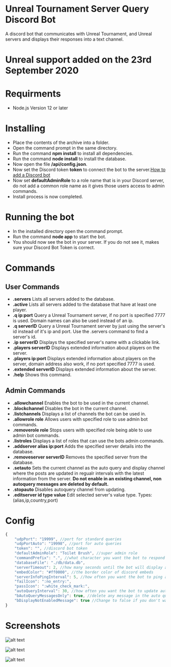 # Unreal Tournament Server Query Discord Bot
A discord bot that communicates with Unreal Tournament, and Unreal servers and displays their responses into a text channel.

# Unreal support added on the 23rd September 2020

# Requirments
- Node.js Version 12 or later

# Installing
- Place the contents of the archive into a folder.
- Open the command prompt in the same directory.
- Run the command **npm install** to install all dependencies.
- Run the command **node install** to install the database.
- Now open the file **/api/config.json**.
- Now set the Discord token **token** to connect the bot to the server.[How to add a Discord bot](https://discordpy.readthedocs.io/en/latest/discord.html)
- Now set **defaultAdminRole** to a role name that is in your Discord server, do not add a common role name as it gives those users access to admin commands.
- Install process is now completed.

# Running the bot
- In the installed directory open the command prompt.
- Run the command **node app** to start the bot.
- You should now see the bot in your server. If you do not see it, makes sure your Discord Bot Token is correct.

# Commands
## User Commands 
- **.servers** Lists all servers added to the database.
- **.active** Lists all servers added to the database that have at least one player.
- **.q ip:port** Query a Unreal Tournament server, if no port is specified 7777 is used. Domain names can also be used instead of an ip.
- **.q serverID** Query a Unreal Tournament server by just using the server's id instead of it's ip and port. Use the .servers command to find a server's id.
- **.ip serverID** Displays the specified server's name with a clickable link.
- **.players serverID** Displays extended information about players on the server.
- **.players ip:port** Displays extended information about players on the server, domain address also work, if no port specified 7777 is used.
- **.extended serverID** Displays extended information about the server.
- **.help** Shows this command.

## Admin Commands 
- **.allowchannel** Enables the bot to be used in the current channel.
- **.blockchannel** Disables the bot in the current channel.
- **.listchannels** Displays a list of channels the bot can be used in.
- **.allowrole role** Allows users with specified role to use admin bot commands.
- **.removerole role** Stops users with specified role being able to use admin bot commands.
- **.listroles** Displays a list of roles that can use the bots admin commands.
- **.addserver alias ip:port** Adds the specified server details into the database.
- **.removeserver serverID** Removes the specified server from the database.
- **.setauto** Sets the current channel as the auto query and display channel where the posts are updated in regualr intervals with the latest information from the server. **Do not enable in an existing channel, non autoquery messages are deleted by default.**
- **.stopauto** Disables autoquery channel from updating.
- **.editserver id type value** Edit selected server's value type. Types:(alias,ip,country,port)


# Config
```javascript
{
    "udpPort": "19999", //port for standard queries
    "udpPortAuto": "19998", //port for auto queries
    "token": "", //discord bot token
    "defaultAdminRole": "Toilet Brush", //super admin role
    "commandPrefix": ".", //what character you want the bot to respond to
    "databaseFile": "./db/data.db",
    "serverTimeout": 2, //how many seconds until the bot will display a server timeout
    "embedColor": "#ff0000", //the border color of discord embeds
    "serverInfoPingInterval": 5, //how often you want the bot to ping all servers for basic info(for .servers and .active)
    "failIcon": ":no_entry:",
    "passIcon": ":white_check_mark:",
    "autoQueryInterval": 30, //how often you want the bot to update autoquery posts in the auto query channel
    "bAutoQueryMessagesOnly": true, //delete any message in the auto query channel that's not a server query
    "bDisplayNotEnabledMessage": true //Change to false if you don't want the bot to post 'The bot is not enabled in this channel'
}
```

# Screenshots

![alt text](https://i.imgur.com/3f5XkaV.png "test")

![alt text](https://i.imgur.com/vQ5jNMw.png "test")

![alt text](https://i.imgur.com/od3eEHf.png "test")

